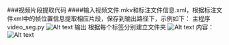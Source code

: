 
###视频片段提取代码
####输入视频文件.mkv和标注文件信息.xml，根据标注文件xml中的帧位置信息提取相应片段，保存到输出路径下，示例如下：
主程序video_seg.py
![Alt text](./1.PNG)
输出 根据每个标签分别建立文件夹
![Alt text](./4.PNG)
内容：
![Alt text](./5.PNG)
